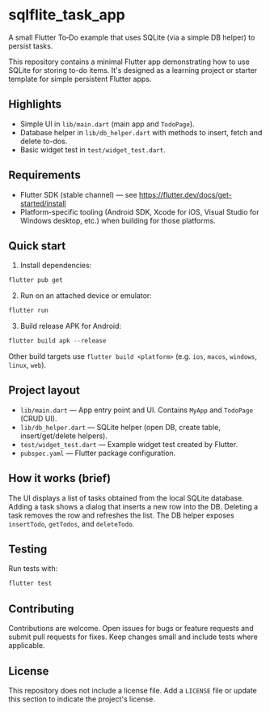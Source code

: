# sqlflite_task_app

A small Flutter To‑Do example that uses SQLite (via a simple DB helper) to persist tasks.

This repository contains a minimal Flutter app demonstrating how to use SQLite for storing
to-do items. It's designed as a learning project or starter template for simple persistent
Flutter apps.

## Highlights

- Simple UI in `lib/main.dart` (main app and `TodoPage`).
- Database helper in `lib/db_helper.dart` with methods to insert, fetch and delete to-dos.
- Basic widget test in `test/widget_test.dart`.

## Requirements

- Flutter SDK (stable channel) — see https://flutter.dev/docs/get-started/install
- Platform-specific tooling (Android SDK, Xcode for iOS, Visual Studio for Windows desktop, etc.) when building for those platforms.

## Quick start

1. Install dependencies:

```powershell
flutter pub get
```

2. Run on an attached device or emulator:

```powershell
flutter run
```

3. Build release APK for Android:

```powershell
flutter build apk --release
```

Other build targets use `flutter build <platform>` (e.g. `ios`, `macos`, `windows`, `linux`, `web`).

## Project layout

- `lib/main.dart` — App entry point and UI. Contains `MyApp` and `TodoPage` (CRUD UI).
- `lib/db_helper.dart` — SQLite helper (open DB, create table, insert/get/delete helpers).
- `test/widget_test.dart` — Example widget test created by Flutter.
- `pubspec.yaml` — Flutter package configuration.

## How it works (brief)

The UI displays a list of tasks obtained from the local SQLite database. Adding a task
shows a dialog that inserts a new row into the DB. Deleting a task removes the row and
refreshes the list. The DB helper exposes `insertTodo`, `getTodos`, and `deleteTodo`.

## Testing

Run tests with:

```powershell
flutter test
```

## Contributing

Contributions are welcome. Open issues for bugs or feature requests and submit pull requests
for fixes. Keep changes small and include tests where applicable.

## License

This repository does not include a license file. Add a `LICENSE` file or update this section
to indicate the project's license.

